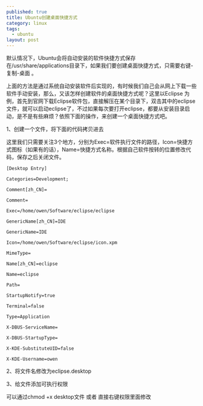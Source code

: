 ```yaml
---
published: true
title: Ubuntu创建桌面快捷方式
category: linux
tags: 
  - ubuntu
layout: post
---
```




默认情况下，Ubuntu会将自动安装的软件快捷方式保存在/usr/share/applications目录下，如果我们要创建桌面快捷方式，只需要右键-复制-桌面 。

 

上面的方法是通过系统自动安装软件后实现的，有时候我们自己会从网上下载一些软件手动安装，那么，又该怎样创建软件的桌面快捷方式呢？这里以Eclipse 为例，首先到官网下载Eclipse软件包，直接解压在某个目录下，双击其中的eclipse文件，就可以启动eclipse了，不过如果每次要打开eclipse，都要从安装目录启动，是不是有些麻烦？依照下面的操作，来创建一个桌面快捷方式吧。

 

1、创建一个文件，将下面的代码拷贝进去

 

这里我们只需要关注3个地方，分别为Exec=软件执行文件的路径，Icon=快捷方式图标（如果有的话），Name=快捷方式名称。根据自己软件按转的位置修改代码，保存之后关闭文件。


```
[Desktop Entry]

Categories=Development;

Comment[zh_CN]=

Comment=

Exec=/home/owen/Software/eclipse/eclipse

GenericName[zh_CN]=IDE

GenericName=IDE

Icon=/home/owen/Software/eclipse/icon.xpm

MimeType=

Name[zh_CN]=eclipse

Name=eclipse

Path=

StartupNotify=true

Terminal=false

Type=Application

X-DBUS-ServiceName=

X-DBUS-StartupType=

X-KDE-SubstituteUID=false

X-KDE-Username=owen
```
 

2、将文件名修改为eclipse.desktop

 

3、给文件添加可执行权限

 

可以通过chmod +x desktop文件 或者 直接右键权限里面修改


